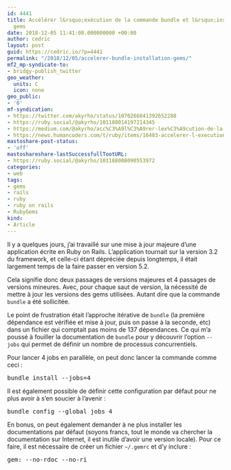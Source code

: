 ```yaml
---
id: 4441
title: Accélérer l&rsquo;exécution de la commande bundle et l&rsquo;installation des
  gems
date: 2018-12-05 11:41:08.000000000 +00:00
author: cedric
layout: post
guid: https://cedric.io/?p=4441
permalink: "/2018/12/05/accelerer-bundle-installation-gems/"
mf2_mp-syndicate-to:
- bridgy-publish_twitter
geo_weather:
  units: C
  icon: none
geo_public:
- '0'
mf-syndication:
- https://twitter.com/akyrho/status/1070266841392652288
- https://ruby.social/@akyrho/101188014197214345
- https://medium.com/@akyrho/acc%C3%A9l%C3%A9rer-lex%C3%A9cution-de-la-commande-bundle-et-l-installation-des-gems-f42661e464a3
- https://news.humancoders.com/t/ruby/items/16483-accelerer-l-execution-de-la-commande-bundle-et-l-i
mastoshare-post-status:
- 'off'
mastoshareshare-lastSuccessfullTootURL:
- https://ruby.social/@akyrho/101188008090553972
categories:
- web
tags:
- gems
- rails
- ruby
- ruby on rails
- RubyGems
kind:
- Article
---
```

Il y a quelques jours, j&rsquo;ai travaillé sur une mise à jour majeure d&rsquo;une application écrite en Ruby on Rails. L&rsquo;application tournait sur la version 3.2 du framework, et celle-ci étant dépréciée depuis longtemps, il était largement temps de la faire passer en version 5.2.

Cela signifie donc deux passages de versions majeures et 4 passages de versions mineures. Avec, pour chaque saut de version, la nécessité de mettre à jour les versions des gems utilisées. Autant dire que la commande `bundle` a été sollicitée.

Le point de frustration était l&rsquo;approche itérative de `bundle` (la première dépendance est vérifiée et mise à jour, puis on passe à la seconde, etc) dans un fichier qui comptait pas moins de 137 dépendances. Ce qui m&rsquo;a poussé à fouiller la documentation de `bundle` pour y découvrir l&rsquo;option `--jobs` qui permet de définir un nombre de processus concurrentiels.

Pour lancer 4 jobs en parallèle, on peut donc lancer la commande comme ceci : 

<pre>bundle install --jobs=4</pre>

Il est également possible de définir cette configuration par défaut pour ne plus avoir à s&rsquo;en soucier à l&rsquo;avenir : 

<pre>bundle config --global jobs 4</pre>

En bonus, on peut également demander à ne plus installer les documentations par défaut (soyons francs, tout le monde va chercher la documentation sur Internet, il est inutile d&rsquo;avoir une version locale). Pour ce faire, il est nécessaire de créer un fichier `~/.gemrc` et d&rsquo;y inclure :

<pre>gem: --no-rdoc --no-ri</pre>